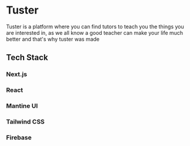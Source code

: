 # Tuster

Tuster is a platform where you can find tutors to teach you the things you are interested in, as we all know a good teacher can make your life much better and that's why tuster was made

## Tech Stack

### Next.js

### React

### Mantine UI

### Tailwind CSS

### Firebase
